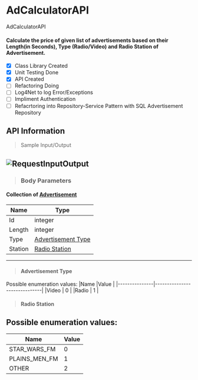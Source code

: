 # AdCalculatorAPI
AdCalculatorAPI

#### Calculate the price of given list of advertisements based on their Length(in Seconds), Type (Radio/Video) and Radio Station of Advertisement.

<!-- Task List -->
* [X] Class Library Created
* [X] Unit Testing Done
* [X] API Created
* [ ] Refactoring Doing
* [ ] Log4Net to log Error/Exceptions
* [ ] Impliment Authentication 
* [ ] Refacrtoring into Repository-Service Pattern with SQL Advertisement Repository

## API Information

> Sample Input/Output
 
 ![RequestInputOutput](https://user-images.githubusercontent.com/46036272/142950642-ff060745-8561-455f-aca6-0954f24ca0f4.png)
---
> ### Body Parameters
#### Collection of [Advertisement](http:)
|Name           |Type                                |
|---------------|------------------------------------|
|Id             | integer                            |
|Length         | integer                            |
|Type           | [Advertisement Type]()        |
|Station        | [Radio Station]()             |

---
> #### Advertisement Type
Possible enumeration values:
|Name           |Value                         |
|---------------|------------------------------|
|Video          | 0                            |
|Radio          | 1                            |

> #### Radio Station
Possible enumeration values:
---
|Name           |Value                         |
|---------------|------------------------------|
|STAR_WARS_FM   | 0                            |
|PLAINS_MEN_FM  | 1                            |
|OTHER          | 2                            |



